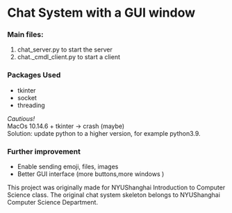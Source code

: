 # Chat System with a GUI window

### Main files:
1. chat_server.py to start the server
2. chat._cmdl_client.py to start a client

###  Packages Used
* tkinter
* socket
* threading

*Cautious!*\
MacOs 10.14.6 + tkinter -> crash (maybe) \
Solution: update python to a higher version, for example python3.9.

### Further improvement
* Enable sending emoji, files, images
* Better GUI interface (more buttons,more windows )

This project was originally made for NYUShanghai Introduction to Computer Science class. 
The original chat system skeleton belongs to NYUShanghai Computer Science Department.